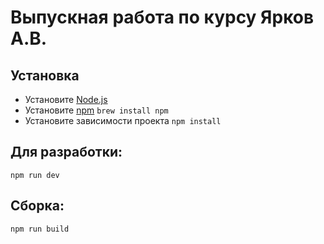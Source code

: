 # Выпускная работа по курсу Ярков А.В.

## Установка
* Установите [Node.js](https://nodejs.org/en/)
* Установите [npm](https://docs.npmjs.com/cli/v8/commands/npm-install)
`brew install npm`
* Установите зависимости проекта `npm install`

## Для разработки:
`npm run dev`

## Сборка:
`npm run build`

